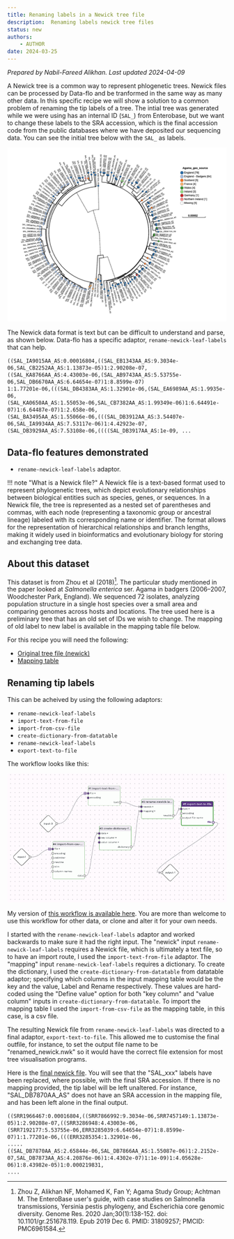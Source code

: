 ```yaml
---
title: Renaming labels in a Newick tree file
description:  Renaming labels newick tree files
status: new
authors:
    - AUTHOR
date: 2024-03-25
---
```

*Prepared by Nabil-Fareed Alikhan. Last updated 2024-04-09*

A Newick tree is a common way to represent phlogenetic trees. Newick files can be processed by Data-flo and be tranformed in the same way as many other data. In this specific recipe we will show a solution to a common problem of 
renaming the tip labels of a tree. The intial tree was generated while we were using has an internal ID (`SAL_`) from Enterobase, but we want to change these labels to the SRA accession, which is the final accession code from the 
public databases where we have deposited our sequencing data. You can see the initial tree below with the `SAL_` as labels. 

![Existing df](./rename-newick/tree.png)

The Newick data format is text but can be difficult to understand and parse, as shown below. Data-flo has a specific adaptor, `rename-newick-leaf-labels` that can help.

```
((SAL_IA9015AA_AS:0.00016804,((SAL_EB1343AA_AS:9.3034e-06,SAL_CB2252AA_AS:1.13873e-05)1:2.90208e-07,
((SAL_KA8766AA_AS:4.43003e-06,(SAL_AB9743AA_AS:5.53755e-06,SAL_DB6670AA_AS:6.64654e-07)1:8.8599e-07)
1:1.77201e-06,(((SAL_DB4383AA_AS:1.32901e-06,(SAL_EA6989AA_AS:1.9935e-06,
(SAL_KA0650AA_AS:1.55053e-06,SAL_CB7382AA_AS:1.99349e-06)1:6.64491e-07)1:6.64487e-07)1:2.658e-06,
(SAL_BA3495AA_AS:1.55066e-06,(((SAL_DB3912AA_AS:3.54407e-06,SAL_IA9934AA_AS:7.53117e-06)1:4.42923e-07,
(SAL_DB3929AA_AS:7.53108e-06,((((SAL_DB3917AA_AS:1e-09, ...
```

## Data-flo features demonstrated

* `rename-newick-leaf-labels` adaptor.


!!! note "What is a Newick file?"
    A Newick file is a text-based format used to represent phylogenetic trees, which depict evolutionary relationships between biological entities such as species, genes, or sequences. In a Newick file, the tree is represented as a nested set of parentheses and commas, with each node (representing a taxonomic group or ancestral lineage) labeled with its corresponding name or identifier. The format allows for the representation of hierarchical relationships and branch lengths, making it widely used in bioinformatics and evolutionary biology for storing and exchanging tree data.

## About this dataset 

This dataset is from Zhou et al (2018)[^1]. The particular study mentioned in the paper looked at *Salmonella enterica* ser. Agama in badgers (2006–2007, Woodchester Park, England). We sequenced 72 isolates, analyzing population structure in a single host species over a small area and comparing genomes across hosts and locations. The tree used here is a preliminary tree that has an old set of IDs we wish to change. The mapping of old label to new label is available in the mapping table file below. 

For this recipe you will need the following: 

* [Original tree file (newick)](rename-newick/phylo_tree.nwk)
* [Mapping table](rename-newick/rename_mapping.csv)

## Renaming tip labels 
This can be acheived by using the following adaptors:

* `rename-newick-leaf-labels`
* `import-text-from-file`
* `import-from-csv-file` 
* `create-dictionary-from-datatable`
* `rename-newick-leaf-labels`
* `export-text-to-file` 

The workflow looks like this: 

![Existing df](./rename-newick/workflow.png)

My version of [this workflow is available here](https://next.data-flo.io/run/d5V5Uk4HwyM8LvFJDo5dDo-rename-newick-example). You are more than welcome to use this workflow for other data, or clone and alter it for your own needs. 

I started with the `rename-newick-leaf-labels` adaptor and worked backwards to make sure it had the right input. The "newick" input `rename-newick-leaf-labels` requires a Newick file, which is ultimately a text file, so to have an
import route, I used the `import-text-from-file` adaptor. The "mapping" input `rename-newick-leaf-labels` requires a dictionary. To create the dictionary, I used the `create-dictionary-from-datatable` from datatable adaptor; specifying which columns in the input mapping table would be the key and the value, Label and Rename respectively. These values are hard-coded using the "Define value" option for both "key column" and "value column" inputs in `create-dictionary-from-datatable`. To import the mapping table I used the  `import-from-csv-file` as the mapping table, in this case, is a csv file. 

The resulting Newick file from `rename-newick-leaf-labels` was directed to a final adaptor, `export-text-to-file`. This allowed me to customise the final outfile, for instance, to set the output file name to be "renamed_newick.nwk" so it would have the correct file extension for most tree visualisation programs. 

Here is the [final newick file](rename-newick/file.nwk). You will see that the "SAL_xxx" labels have been replaced, where possible, with the final SRA accession. 
If there is no mapping provided, the tip label will be left unaltered. For instance, "SAL_DB7870AA_AS" does not have an SRA accession in the mapping file, and has been left alone in the final output.

```
((SRR1966467:0.00016804,((SRR7866992:9.3034e-06,SRR7457149:1.13873e-05)1:2.90208e-07,((SRR3286948:4.43003e-06,
(SRR7192177:5.53755e-06,ERR3285039:6.64654e-07)1:8.8599e-07)1:1.77201e-06,(((ERR3285354:1.32901e-06,
.....
((SAL_DB7870AA_AS:2.65844e-06,SAL_DB7866AA_AS:1.55087e-06)1:2.2152e-07,SAL_DB7873AA_AS:4.20876e-06)1:4.4302e-07)1:1e-09)1:4.05628e-06)1:8.43982e-05)1:0.000219831,
....
```


[^1]: Zhou Z, Alikhan NF, Mohamed K, Fan Y; Agama Study Group; Achtman M. The EnteroBase user's guide, with case studies on Salmonella transmissions, Yersinia pestis phylogeny, and Escherichia core genomic diversity. Genome Res. 2020 Jan;30(1):138-152. doi: 10.1101/gr.251678.119. Epub 2019 Dec 6. PMID: 31809257; PMCID: PMC6961584.